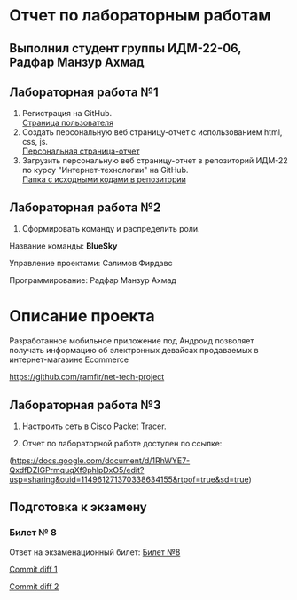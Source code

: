 # Отчет по лабораторным работам

## Выполнил студент группы ИДМ-22-06, Радфар Манзур Ахмад

## Лабораторная работа №1

1.  Регистрация на GitHub.\
[Страница пользователя](https://github.com/ahmadradfar)
2.  Создать персональную веб страницу-отчет с использованием html, css, js.\
[Персональная страница-отчет](https://ahmadradfar.github.io/IT_Labs/)
3.  Загрузить персональную веб страницу-отчет в репозиторий ИДМ-22 по курсу "Интернет-технологии" на GitHub.\
[Папка с исходными кодами в репозитории](https://github.com/ahmadradfar/IT_Labs)

## Лабораторная работа №2

1.  Сформировать команду и распределить роли.

Название команды: **BlueSky**

Управление проектами: Салимов Фирдавс

Программирование: Радфар Манзур Ахмад

# Описание проекта
Разработанное мобильное приложение под Андроид позволяет получать информацию об электронных 
девайсах продаваемых в интернет-магазине Ecommerce

https://github.com/ramfir/net-tech-project

## Лабораторная работа №3

1.  Настроить сеть в Сisco Packet Tracer.

2.  Отчет по лабораторной работе доступен по ссылке:

(https://docs.google.com/document/d/1RhWYE7-QxdfDZIGPrmquqXf9phlpDxO5/edit?usp=sharing&ouid=114961271370338634155&rtpof=true&sd=true)

## Подготовка к экзамену
### Билет № 8

Ответ на экзаменационный билет: [Билет №8](https://github.com/stankin/inet-2022/wiki/exam08)

[Commit diff 1](https://github.com/stankin/inet-2022/wiki/exam08/_compare/e05638788af5ef32b679445935f18c9713ac8941...ecdfa6dee03db2363e4e546f7dff22eacc4ee06e)

[Commit diff 2](https://github.com/stankin/inet-2022/wiki/exam08/_compare/aad7ed30f84a1cfa60cfb04076e253265f7b87c1...8d1b2fc6cdc9a63ee87d30d5bc7e62884f741d3b)


